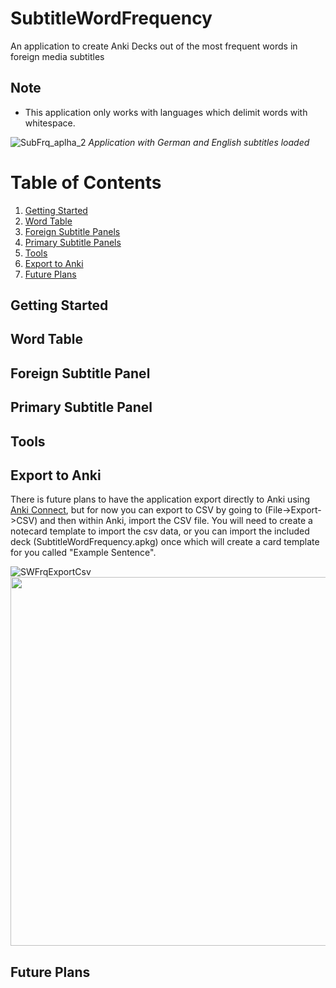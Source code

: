 # SubtitleWordFrequency
An application to create Anki Decks out of the most frequent words in foreign media subtitles

## Note
- This application only works with languages which delimit words with whitespace.
  
![SubFrq_aplha_2](https://github.com/buffman23/SubtitleWordFrequency/assets/25783731/e7da273e-4d3a-4701-8b3e-2512fbad12e0)
*Application with German and English subtitles loaded*
# Table of Contents
1. [Getting Started](#getting-started)
2. [Word Table](#word-table)
3. [Foreign Subtitle Panels](#foreign-subtitle-panel)
4. [Primary Subtitle Panels](#primary-subtitle-panel)
5. [Tools](#tools)
6. [Export to Anki](#export-to-anki)
7. [Future Plans](#future-plans)

## Getting Started

## Word Table

## Foreign Subtitle Panel

## Primary Subtitle Panel

## Tools

## Export to Anki
There is future plans to have the application export directly to Anki using [Anki Connect](https://ankiweb.net/shared/info/2055492159), but for now you can export to CSV by going to (File->Export->CSV) and then within Anki, import the CSV file.
You will need to create a notecard template to import the csv data, or you can import the included deck (SubtitleWordFrequency.apkg) once which will create a card template for you called "Example Sentence".

![SWFrqExportCsv](https://github.com/buffman23/SubtitleWordFrequency/assets/25783731/5409f820-ad04-4423-9300-20877bde6873)
<img src="https://github.com/buffman23/SubtitleWordFrequency/assets/25783731/531c08b8-9ab4-4bec-a4f2-04990e97d82a" width="590"/>

## Future Plans
